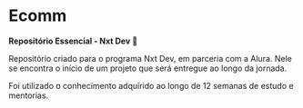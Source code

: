 # Ecomm
**Repositório Essencial - Nxt Dev 🚀**

Repositório criado para o programa Nxt Dev, em parceria com a Alura. 
Nele se encontra o início de um projeto que será entregue ao longo da jornada. 

Foi utilizado o conhecimento adquirido ao longo de 12 semanas de estudo e mentorias.
